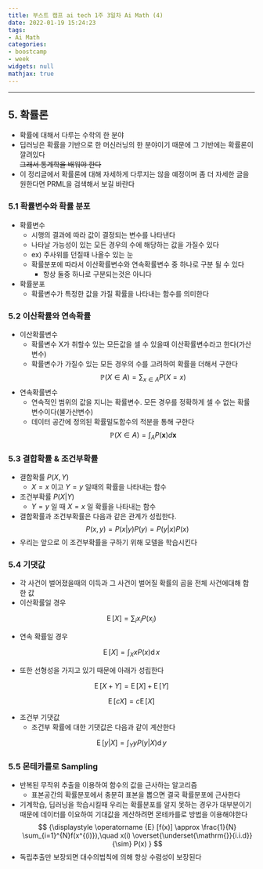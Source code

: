 ```yaml
---
title: 부스트 캠프 ai tech 1주 3일차 Ai Math (4)
date: 2022-01-19 15:24:23
tags:
- Ai Math
categories:
- boostcamp
- week
widgets: null
mathjax: true
---
```

***
## 5. 확률론
* 확률에 대해서 다루는 수학의 한 분야
* 딥러닝은 확률을 기반으로 한 머신러닝의 한 분야이기 때문에 그 기반에는 확률론이 깔려있다  
  ~~그래서 통계학을 배워야 한다~~
* 이 정리글에서 확률론에 대해 자세하게 다루지는 않을 예정이며 좀 더 자세한 글을 원한다면 PRML을 검색해서 보길 바란다  

### 5.1 확률변수와 확률 분포
* 확률변수
  * 시행의 결과에 따라 값이 결정되는 변수를 나타낸다
  * 나타날 가능성이 있는 모든 경우의 수에 해당하는 값을 가질수 있다
  * ex) 주사위를 던질때 나올수 있는 눈
  * 확률분포에 따라서 이산확률변수와 연속확률변수 중 하나로 구분 될 수 있다
    * 항상 둘중 하나로 구분되는것은 아니다
* 확률분포
  * 확률변수가 특정한 값을 가질 확률을 나타내는 함수를 의미한다


### 5.2 이산확률와 연속확률
* 이산확률변수
  * 확률변수 X가 취할수 있는 모든값을 셀 수 있을때 이산확률변수라고 한다(가산변수)
  * 확률변수가 가질수 있는 모든 경우의 수를 고려하여 확률을 더해서 구한다
$$
\mathbb{P}(X\in A) = \sum_{x \in A}P(X=x)
$$
* 연속확률변수
  * 연속적인 범위의 값을 지니는 확률변수. 모든 경우를 정확하게 셀 수 없는 확률변수이다(불가산변수)
  * 데이터 공간에 정의된 확률밀도함수의 적분을 통해 구한다
$$
\mathbb{P}(X\in A) = \int_{A}^{}P(\mathbf{x})d\mathbf{x}
$$

### 5.3 결합확률 & 조건부확률
* 결합확률 $P(X, Y)$  
  * $X=x$ 이고 $Y = y$ 일때의 확률을 나타내는 함수
* 조건부확률 $P(X | Y)$  
  * $Y = y$ 일 때 $X = x$ 일 확률을 나타내는 함수
* 결합확률과 조건부확률은 다음과 같은 관계가 성립한다.
$$
P(x, y) = P(x|y)P(y) = P(y|x)P(x)
$$
* 우리는 앞으로 이 조건부확률을 구하기 위해 모델을 학습시킨다  

### 5.4 기댓값
* 각 사건이 벌어졌을때의 이득과 그 사건이 벌어질 확률의 곱을 전체 사건에대해 합한 값
* 이산확률일 경우

$$
\operatorname{E}[X]=\sum_{i}x_{i}P(x_{i})
$$

* 연속 확률일 경우

$$
\operatorname{E}[X]=\int_{X}xP(x)\operatorname {d} x
$$
* 또한 선형성을 가지고 있기 때문에 아래가 성립한다

$$
\operatorname{E}[X+Y]=\operatorname{E}[X]+\operatorname{E}[Y]
$$

$$
\operatorname{E}[cX]=c\operatorname{E}[X]
$$

* 조건부 기댓값
  * 조건부 확률에 대한 기댓값은 다음과 같이 계산한다

$$
\operatorname{E}[y|X]=\int_{Y}^{}yP(y|X)\operatorname{d}y
$$

### 5.5 몬테카를로 Sampling
* 반복된 무작위 추출을 이용하여 함수의 값을 근사하는 알고리즘
  * 표본공간의 확률분포에서 충분히 표본을 뽑으면 결국 확률분포에 근사한다
* 기계학습, 딥러닝을 학습시킬때 우리는 확률분포를 알지 못하는 경우가 대부분이기 때문에 데이터를 이요하여 기대값을 계산하려면 몬테카를로 방법을 이용해야한다
$$
{\displaystyle \operatorname {E} [f(x)] \approx \frac{1}{N} \sum_{i=1}^{N}f(x^{(i)}),\quad x(i) \overset{\underset{\mathrm{}}{i.i.d}}{\sim} P(x) }
$$
* 독립추출만 보장되면 대수의법칙에 의해 항상 수렴성이 보장된다